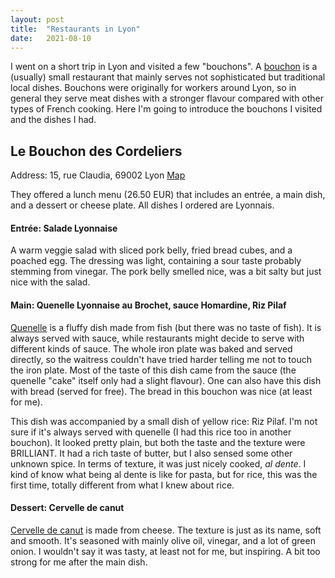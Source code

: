 ```yaml
---
layout: post
title:  "Restaurants in Lyon"
date:   2021-08-10
---
```


I went on a short trip in Lyon and visited a few "bouchons". A [bouchon](https://en.wikipedia.org/wiki/Bouchon) is a (usually) small restaurant that mainly serves not sophisticated but traditional local dishes. Bouchons were originally for workers around Lyon, so in general they serve meat dishes with a stronger flavour compared with other types of French cooking. Here I'm going to introduce the bouchons I visited and the dishes I had.

## Le Bouchon des Cordeliers

Address: 15, rue Claudia, 69002 Lyon [Map](https://goo.gl/maps/D2oQ68P4uhriZWgt6)

They offered a lunch menu (26.50 EUR) that includes an entrée, a main dish, and a dessert or cheese plate. All dishes I ordered are Lyonnais.

#### Entrée: Salade Lyonnaise

A warm veggie salad with sliced pork belly, fried bread cubes, and a poached egg. The dressing was light, containing a sour taste probably stemming from vinegar. The pork belly smelled nice, was a bit salty but just nice with the salad.

#### Main: Quenelle Lyonnaise au Brochet, sauce Homardine, Riz Pilaf

[Quenelle](https://en.wikipedia.org/wiki/Quenelle) is a fluffy dish made from fish (but there was no taste of fish). It is always served with sauce, while restaurants might decide to serve with different kinds of sauce. The whole iron plate was baked and served directly, so the waitress couldn't have tried harder telling me not to touch the iron plate. Most of the taste of this dish came from the sauce (the quenelle "cake" itself only had a slight flavour). One can also have this dish with bread (served for free). The bread in this bouchon was nice (at least for me).

This dish was accompanied by a small dish of yellow rice: Riz Pilaf. I'm not sure if it's always served with quenelle (I had this rice too in another bouchon). It looked pretty plain, but both the taste and the texture were BRILLIANT. It had a rich taste of butter, but I also sensed some other unknown spice. In terms of texture, it was just nicely cooked, _al dente_. I kind of know what being al dente is like for pasta, but for rice, this was the first time, totally different from what I knew about rice.

#### Dessert: Cervelle de canut

[Cervelle de canut](https://en.wikipedia.org/wiki/Cervelle_de_canut) is made from cheese. The texture is just as its name, soft and smooth. It's seasoned with mainly olive oil, vinegar, and a lot of green onion. I wouldn't say it was tasty, at least not for me, but inspiring. A bit too strong for me after the main dish.

